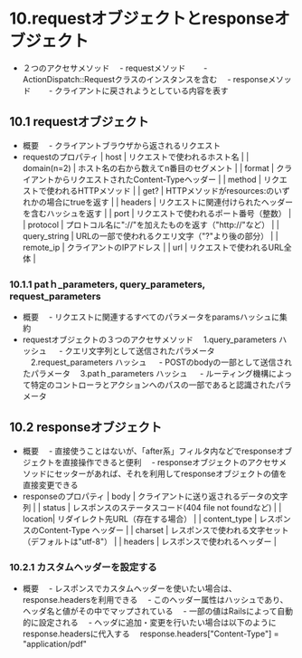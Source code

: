 # 10.requestオブジェクトとresponseオブジェクト
- ２つのアクセサメソッド
　- requestメソッド
　　- ActionDispatch::Requestクラスのインスタンスを含む
　- responseメソッド
　　- クライアントに戻されようとしている内容を表す
## 10.1 requestオブジェクト
- 概要
　- クライアントブラウザから返されるリクエスト
- requestのプロパティ
| host | リクエストで使われるホスト名 |
| domain(n=2) | ホスト名の右から数えてn番目のセグメント |
| format | クライアントからリクエストされたContent-Typeヘッダー |
| method | リクエストで使われるHTTPメソッド |
| get? | HTTPメソッドがresources:のいずれかの場合にtrueを返す |
| headers | リクエストに関連付けられたヘッダーを含むハッシュを返す |
| port | リクエストで使われるポート番号（整数） |
| protocol | プロトコル名に"://"を加えたものを返す（"http://"など） |
| query_string | URLの一部で使われるクエリ文字（"?"より後の部分） |
| remote_ip | クライアントのIPアドレス |
| url | リクエストで使われるURL全体 |
### 10.1.1 patｈ_parameters, query_parameters, request_parameters
- 概要
　- リクエストに関連するすべてのパラメータをparamsハッシュに集約
- requestオブジェクトの３つのアクセサメソッド
　1.query_parameters ハッシュ
　 - クエリ文字列として送信されたパラメータ
　2.request_parameters ハッシュ
　 - POSTのbodyの一部として送信されたパラメータ
　3.patｈ_parameters ハッシュ
　 -  ルーティング機構によって特定のコントローラとアクションへのパスの一部であると認識されたパラメータ
## 10.2 responseオブジェクト
- 概要
　- 直接使うことはないが、「after系」フィルタ内などでresponseオブジェクトを直接操作できると便利
　- responseオブジェクトのアクセサメソッドにセッターがあれば、それを利用してresponseオブジェクトの値を直接変更できる
- responseのプロパティ
| body | 	クライアントに送り返されるデータの文字列 |
| status | レスポンスのステータスコード(404 file not foundなど) |
| location| リダイレクト先URL（存在する場合） |
| content_type | レスポンスのContent-Type ヘッダー |
| charset | レスポンスで使われる文字セット（デフォルトは"utf-8"） |
| headers | レスポンスで使われるヘッダー |
### 10.2.1 カスタムヘッダーを設定する
- 概要
　- レスポンスでカスタムヘッダーを使いたい場合は、response.headersを利用できる
　- このヘッダー属性はハッシュであり、ヘッダ名と値がその中でマップされている
　- 一部の値はRailsによって自動的に設定される
　- ヘッダに追加・変更を行いたい場合は以下のようにresponse.headersに代入する
　response.headers["Content-Type"] = "application/pdf"
